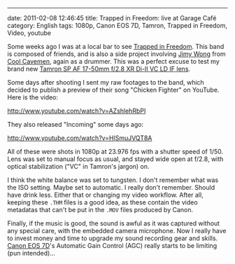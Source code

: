 ---
date: 2011-02-08 12:46:45
title: Trapped in Freedom: live at Garage Café
category: English
tags: 1080p, Canon EOS 7D, Tamron, Trapped in Freedom, Video, youtube

Some weeks ago I was at a local bar to see [Trapped in Freedom](http://www.myspace.com/trappedinfreedom). This band is composed of friends, and is also a side project involving [Jimy Wong](http://coolcavemen.com/biography/jimy-wong/) from [Cool Cavemen](http://coolcavemen.com), again as a drummer. This was a perfect excuse to test my brand new [Tamron SP AF 17-50mm f/2.8 XR Di-II VC LD IF lens](http://amzn.com/B002LVUIXA/?tag=kevideld-20). 



Some days after shooting I sent my raw footages to the band, which decided to publish a preview of their song "Chicken Fighter" on YouTube. Here is the video:

http://www.youtube.com/watch?v=AZshlehRbPI

They also released "Incoming" some days ago:

http://www.youtube.com/watch?v=HlSmuJVQT8A

All of these were shots in 1080p at 23.976 fps with a shutter speed of 1/50. Lens was set to manual focus as usual, and stayed wide open at f/2.8, with optical stabilization ("VC" in Tamron's jargon) on.

I think the white balance was set to tungsten. I don't remember what was the ISO setting. Maybe set to automatic. I really don't remember. Should have drink less. Either that or changing my video workflow. After all, keeping these `.THM` files is a good idea, as these contain the video metadatas that can't be put in the `.MOV` files produced by Canon.

Finally, if the music is good, the sound is awful as it was captured without any special care, with the embedded camera microphone. Now I really have to invest money and time to upgrade my sound recording gear and skills. [Canon EOS 7D](http://amzn.com/B002NEGTTW/?tag=kevideld-20)'s Automatic Gain Control (AGC) really starts to be limiting (pun intended)...


